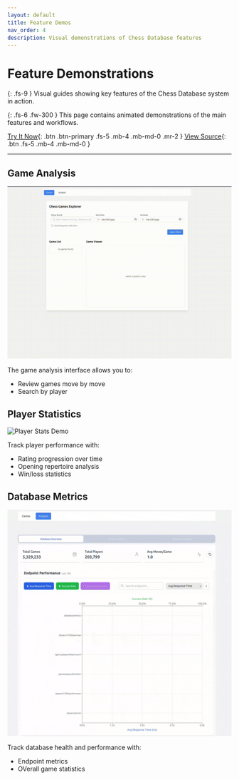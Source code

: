 ```yaml
---
layout: default
title: Feature Demos
nav_order: 4
description: Visual demonstrations of Chess Database features
---
```


# Feature Demonstrations

{: .fs-9 }
Visual guides showing key features of the Chess Database system in action.

{: .fs-6 .fw-300 }
This page contains animated demonstrations of the main features and workflows.

[Try It Now](https://chess-database.org){: .btn .btn-primary .fs-5 .mb-4 .mb-md-0 .mr-2 }
[View Source](https://github.com/nessaee/chess-database){: .btn .fs-5 .mb-4 .mb-md-0 }

---

## Game Analysis

![Game View Demo](assets/demos/game.gif)

The game analysis interface allows you to:
- Review games move by move
- Search by player 


## Player Statistics

![Player Stats Demo](assets/demos/player.gif)

Track player performance with:
- Rating progression over time
- Opening repertoire analysis
- Win/loss statistics


## Database Metrics

![Database Metrics Demo](assets/demos/metrics.gif)

Track database health and performance with:
- Endpoint metrics
- OVerall game statistics